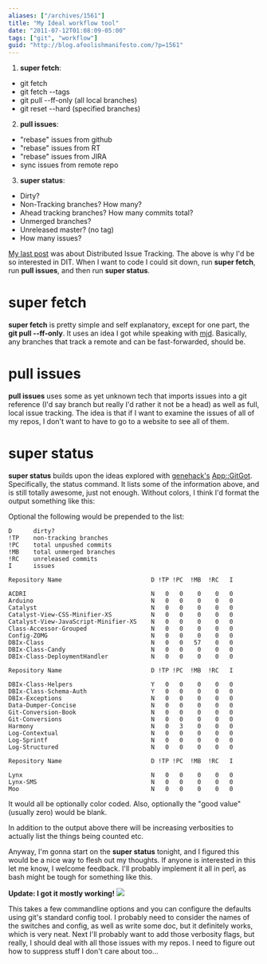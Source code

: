 ```yaml
---
aliases: ["/archives/1561"]
title: "My Ideal workflow tool"
date: "2011-07-12T01:08:09-05:00"
tags: ["git", "workflow"]
guid: "http://blog.afoolishmanifesto.com/?p=1561"
---
```

1. **super fetch**:
  - git fetch
  - git fetch --tags
  - git pull --ff-only (all local branches)
  - git reset --hard (specified branches)
2. **pull issues**:
  - "rebase" issues from github
  - "rebase" issues from RT
  - "rebase" issues from JIRA
  - sync issues from remote repo
3. **super status**:
  - Dirty?
  - Non-Tracking branches? How many?
  - Ahead tracking branches? How many commits total?
  - Unmerged branches?
  - Unreleased master? (no tag)
  - How many issues?

[My last post](/archive/1557) was about Distributed Issue Tracking. The above is why I'd be so interested in DIT. When I want to code I could sit down, run **super fetch**, run **pull issues**, and then run **super status**.

# **super fetch**

**super fetch** is pretty simple and self explanatory, except for one part, the **git pull --ff-only**. It uses an idea I got while speaking with [mjd](http://plover.com). Basically, any branches that track a remote and can be fast-forwarded, should be.

# **pull issues**

**pull issues** uses some as yet unknown tech that imports issues into a git reference (I'd say branch but really I'd rather it not be a head) as well as full, local issue tracking. The idea is that if I want to examine the issues of all of my repos, I don't want to have to go to a website to see all of them.

# **super status**

**super status** builds upon the ideas explored with [genehack's](http://genehack.org/) [App::GitGot](http://beta.metacpan.org/module/App::GitGot). Specifically, the status command. It lists some of the information above, and is still totally awesome, just not enough. Without colors, I think I'd format the output something like this:

Optional the following would be prepended to the list:

    D      dirty?
    !TP    non-tracking branches
    !PC    total unpushed commits
    !MB    total unmerged branches
    !RC    unreleased commits
    I      issues

    Repository Name                         D !TP !PC  !MB  !RC   I

    ACDRI                                   N   0   0    0    0   0
    Arduino                                 N   0   0    0    0   0
    Catalyst                                N   0   0    0    0   0
    Catalyst-View-CSS-Minifier-XS           N   0   0    0    0   0
    Catalyst-View-JavaScript-Minifier-XS    N   0   0    0    0   0
    Class-Accessor-Grouped                  N   0   0    0    0   0
    Config-ZOMG                             N   0   0    0    0   0
    DBIx-Class                              N   0   0   57    0   0
    DBIx-Class-Candy                        N   0   0    0    0   0
    DBIx-Class-DeploymentHandler            N   0   0    0    0   0

    Repository Name                         D !TP !PC  !MB  !RC   I

    DBIx-Class-Helpers                      Y   0   0    0    0   0
    DBIx-Class-Schema-Auth                  Y   0   0    0    0   0
    DBIx-Exceptions                         N   0   0    0    0   0
    Data-Dumper-Concise                     N   0   0    0    0   0
    Git-Conversion-Book                     N   0   0    0    0   0
    Git-Conversions                         N   0   0    0    0   0
    Harmony                                 N   0   3    0    0   0
    Log-Contextual                          N   0   0    0    0   0
    Log-Sprintf                             N   0   0    0    0   0
    Log-Structured                          N   0   0    0    0   0

    Repository Name                         D !TP !PC  !MB  !RC   I

    Lynx                                    N   0   0    0    0   0
    Lynx-SMS                                N   0   0    0    0   0
    Moo                                     N   0   0    0    0   0

It would all be optionally color coded. Also, optionally the "good value" (usually zero) would be blank.

In addition to the output above there will be increasing verbosities to actually list the things being counted etc.

Anyway, I'm gonna start on the **super status** tonight, and I figured this would be a nice way to flesh out my thoughts. If anyone is interested in this let me know, I welcome feedback. I'll probably implement it all in perl, as bash might be tough for something like this.

**Update: I got it mostly working!** ![](/wp-content/uploads/2011/07/shot.png)

This takes a few commandline options and you can configure the defaults using git's standard config tool. I probably need to consider the names of the switches and config, as well as write some doc, but it definitely works, which is very neat. Next I'll probably want to add those verbosity flags, but really, I should deal with all those issues with my repos. I need to figure out how to suppress stuff I don't care about too...

